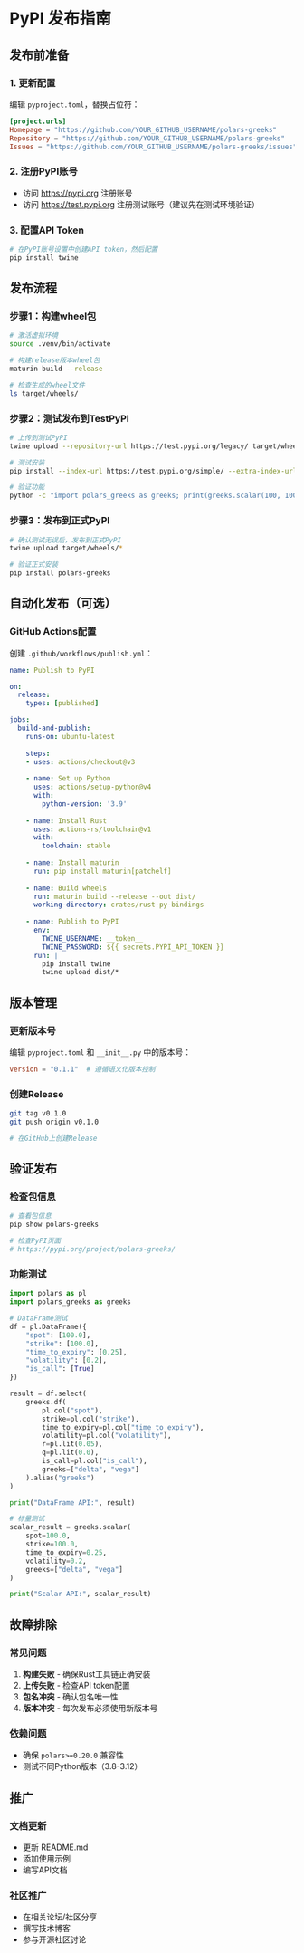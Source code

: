 # PyPI 发布指南

## 发布前准备

### 1. 更新配置
编辑 `pyproject.toml`，替换占位符：
```toml
[project.urls]
Homepage = "https://github.com/YOUR_GITHUB_USERNAME/polars-greeks"
Repository = "https://github.com/YOUR_GITHUB_USERNAME/polars-greeks"
Issues = "https://github.com/YOUR_GITHUB_USERNAME/polars-greeks/issues"
```

### 2. 注册PyPI账号
- 访问 https://pypi.org 注册账号
- 访问 https://test.pypi.org 注册测试账号（建议先在测试环境验证）

### 3. 配置API Token
```bash
# 在PyPI账号设置中创建API token，然后配置
pip install twine
```

## 发布流程

### 步骤1：构建wheel包
```bash
# 激活虚拟环境
source .venv/bin/activate

# 构建release版本wheel包
maturin build --release

# 检查生成的wheel文件
ls target/wheels/
```

### 步骤2：测试发布到TestPyPI
```bash
# 上传到测试PyPI
twine upload --repository-url https://test.pypi.org/legacy/ target/wheels/*

# 测试安装
pip install --index-url https://test.pypi.org/simple/ --extra-index-url https://pypi.org/simple/ polars-greeks

# 验证功能
python -c "import polars_greeks as greeks; print(greeks.scalar(100, 100, 0.25, 0.2))"
```

### 步骤3：发布到正式PyPI
```bash
# 确认测试无误后，发布到正式PyPI
twine upload target/wheels/*

# 验证正式安装
pip install polars-greeks
```

## 自动化发布（可选）

### GitHub Actions配置
创建 `.github/workflows/publish.yml`：

```yaml
name: Publish to PyPI

on:
  release:
    types: [published]

jobs:
  build-and-publish:
    runs-on: ubuntu-latest
    
    steps:
    - uses: actions/checkout@v3
    
    - name: Set up Python
      uses: actions/setup-python@v4
      with:
        python-version: '3.9'
    
    - name: Install Rust
      uses: actions-rs/toolchain@v1
      with:
        toolchain: stable
        
    - name: Install maturin
      run: pip install maturin[patchelf]
    
    - name: Build wheels
      run: maturin build --release --out dist/
      working-directory: crates/rust-py-bindings
    
    - name: Publish to PyPI
      env:
        TWINE_USERNAME: __token__
        TWINE_PASSWORD: ${{ secrets.PYPI_API_TOKEN }}
      run: |
        pip install twine
        twine upload dist/*
```

## 版本管理

### 更新版本号
编辑 `pyproject.toml` 和 `__init__.py` 中的版本号：
```toml
version = "0.1.1"  # 遵循语义化版本控制
```

### 创建Release
```bash
git tag v0.1.0
git push origin v0.1.0

# 在GitHub上创建Release
```

## 验证发布

### 检查包信息
```bash
# 查看包信息
pip show polars-greeks

# 检查PyPI页面
# https://pypi.org/project/polars-greeks/
```

### 功能测试
```python
import polars as pl
import polars_greeks as greeks

# DataFrame测试
df = pl.DataFrame({
    "spot": [100.0], 
    "strike": [100.0],
    "time_to_expiry": [0.25],
    "volatility": [0.2],
    "is_call": [True]
})

result = df.select(
    greeks.df(
        pl.col("spot"),
        strike=pl.col("strike"),
        time_to_expiry=pl.col("time_to_expiry"),
        volatility=pl.col("volatility"),
        r=pl.lit(0.05),
        q=pl.lit(0.0), 
        is_call=pl.col("is_call"),
        greeks=["delta", "vega"]
    ).alias("greeks")
)

print("DataFrame API:", result)

# 标量测试
scalar_result = greeks.scalar(
    spot=100.0,
    strike=100.0,
    time_to_expiry=0.25,
    volatility=0.2,
    greeks=["delta", "vega"]
)

print("Scalar API:", scalar_result)
```

## 故障排除

### 常见问题
1. **构建失败** - 确保Rust工具链正确安装
2. **上传失败** - 检查API token配置
3. **包名冲突** - 确认包名唯一性
4. **版本冲突** - 每次发布必须使用新版本号

### 依赖问题
- 确保 `polars>=0.20.0` 兼容性
- 测试不同Python版本（3.8-3.12）

## 推广

### 文档更新
- 更新 README.md
- 添加使用示例
- 编写API文档

### 社区推广
- 在相关论坛/社区分享
- 撰写技术博客
- 参与开源社区讨论